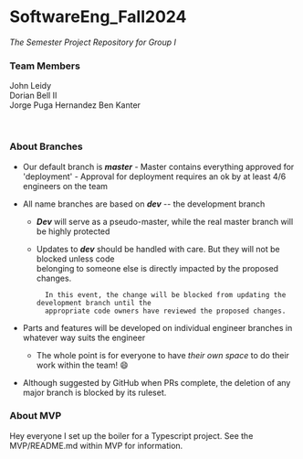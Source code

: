 # SoftwareEng_Fall2024

_The Semester Project Repository for Group I_

### Team Members <br/>

John Leidy  
Dorian Bell II  
Jorge Puga Hernandez
Ben Kanter  

<br/>

### About Branches <br/>

-   Our default branch is **_master_** - Master contains everything approved for 'deployment' - Approval for deployment requires an ok by at least 4/6 engineers on the team
-   All name branches are based on **_dev_** -- the development branch

    -   **_Dev_** will serve as a pseudo-master, while the real master branch will be highly protected
    -   Updates to **_dev_** should be handled with care. But they will not be blocked unless code <br/>
        belonging to someone else is directly impacted by the proposed changes.

              In this event, the change will be blocked from updating the development branch until the
              appropriate code owners have reviewed the proposed changes.

-   Parts and features will be developed on individual engineer branches in whatever way suits the engineer
    -   The whole point is for everyone to have _their own space_ to do their work within the team! 😄
-   Although suggested by GitHub when PRs complete, the deletion of any major branch is blocked by its ruleset.

### About MVP

Hey everyone I set up the boiler for a Typescript project. See the MVP/README.md within MVP for information.
